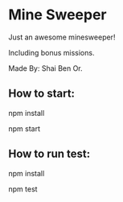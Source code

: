 # Mine Sweeper

Just an awesome minesweeper!

Including bonus missions.

Made By: Shai Ben Or.

## How to start:
npm install

npm start

## How to run test:
npm install

npm test
